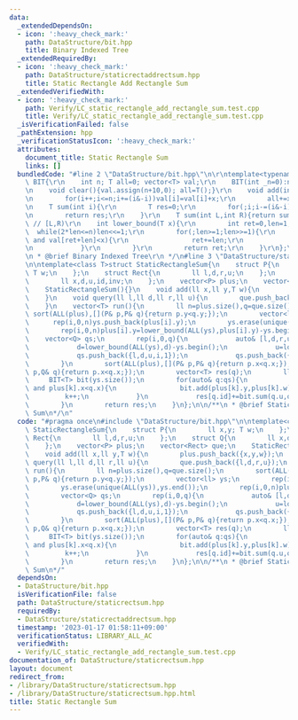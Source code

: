 ```yaml
---
data:
  _extendedDependsOn:
  - icon: ':heavy_check_mark:'
    path: DataStructure/bit.hpp
    title: Binary Indexed Tree
  _extendedRequiredBy:
  - icon: ':heavy_check_mark:'
    path: DataStructure/staticrectaddrectsum.hpp
    title: Static Rectangle Add Rectangle Sum
  _extendedVerifiedWith:
  - icon: ':heavy_check_mark:'
    path: Verify/LC_static_rectangle_add_rectangle_sum.test.cpp
    title: Verify/LC_static_rectangle_add_rectangle_sum.test.cpp
  _isVerificationFailed: false
  _pathExtension: hpp
  _verificationStatusIcon: ':heavy_check_mark:'
  attributes:
    document_title: Static Rectangle Sum
    links: []
  bundledCode: "#line 2 \"DataStructure/bit.hpp\"\n\r\ntemplate<typename T>struct\
    \ BIT{\r\n    int n; T all=0; vector<T> val;\r\n    BIT(int _n=0):n(_n),val(_n+10){}\r\
    \n    void clear(){val.assign(n+10,0); all=T();}\r\n    void add(int i,T x){\r\
    \n        for(i++;i<=n;i+=(i&-i))val[i]=val[i]+x;\r\n        all+=x;\r\n    }\r\
    \n    T sum(int i){\r\n        T res=0;\r\n        for(;i;i-=(i&-i))res+=val[i];\r\
    \n        return res;\r\n    }\r\n    T sum(int L,int R){return sum(R)-sum(L);}\
    \ // [L,R)\r\n    int lower_bound(T x){\r\n        int ret=0,len=1;\r\n      \
    \  while(2*len<=n)len<<=1;\r\n        for(;len>=1;len>>=1){\r\n            if(ret+len<=n\
    \ and val[ret+len]<x){\r\n                ret+=len;\r\n                x-=val[ret];\r\
    \n            }\r\n        }\r\n        return ret;\r\n    }\r\n};\r\n\r\n/**\r\
    \n * @brief Binary Indexed Tree\r\n */\n#line 3 \"DataStructure/staticrectsum.hpp\"\
    \n\ntemplate<class T>struct StaticRectangleSum{\n    struct P{\n        ll x,y;\
    \ T w;\n    };\n    struct Rect{\n        ll l,d,r,u;\n    };\n    struct Q{\n\
    \        ll x,d,u,id,inv;\n    };\n    vector<P> plus;\n    vector<Rect> que;\n\
    \    StaticRectangleSum(){}\n    void add(ll x,ll y,T w){\n        plus.push_back({x,y,w});\n\
    \    }\n    void query(ll l,ll d,ll r,ll u){\n        que.push_back({l,d,r,u});\n\
    \    }\n    vector<T> run(){\n        ll n=plus.size(),q=que.size();\n       \
    \ sort(ALL(plus),[](P& p,P& q){return p.y<q.y;});\n        vector<ll> ys;\n  \
    \      rep(i,0,n)ys.push_back(plus[i].y);\n        ys.erase(unique(ALL(ys)),ys.end());\n\
    \        rep(i,0,n)plus[i].y=lower_bound(ALL(ys),plus[i].y)-ys.begin();\n    \
    \    vector<Q> qs;\n        rep(i,0,q){\n            auto& [l,d,r,u]=que[i];\n\
    \            d=lower_bound(ALL(ys),d)-ys.begin();\n            u=lower_bound(ALL(ys),u)-ys.begin();\n\
    \            qs.push_back({l,d,u,i,1});\n            qs.push_back({r,d,u,i,-1});\n\
    \        }\n        sort(ALL(plus),[](P& p,P& q){return p.x<q.x;});\n        sort(ALL(qs),[](Q&\
    \ p,Q& q){return p.x<q.x;});\n        vector<T> res(q);\n        ll k=0;\n   \
    \     BIT<T> bit(ys.size());\n        for(auto& q:qs){\n            while(k<n\
    \ and plus[k].x<q.x){\n                bit.add(plus[k].y,plus[k].w);\n       \
    \         k++;\n            }\n            res[q.id]+=bit.sum(q.u,q.d)*q.inv;\n\
    \        }\n        return res;\n    }\n};\n\n/**\n * @brief Static Rectangle\
    \ Sum\n*/\n"
  code: "#pragma once\n#include \"DataStructure/bit.hpp\"\n\ntemplate<class T>struct\
    \ StaticRectangleSum{\n    struct P{\n        ll x,y; T w;\n    };\n    struct\
    \ Rect{\n        ll l,d,r,u;\n    };\n    struct Q{\n        ll x,d,u,id,inv;\n\
    \    };\n    vector<P> plus;\n    vector<Rect> que;\n    StaticRectangleSum(){}\n\
    \    void add(ll x,ll y,T w){\n        plus.push_back({x,y,w});\n    }\n    void\
    \ query(ll l,ll d,ll r,ll u){\n        que.push_back({l,d,r,u});\n    }\n    vector<T>\
    \ run(){\n        ll n=plus.size(),q=que.size();\n        sort(ALL(plus),[](P&\
    \ p,P& q){return p.y<q.y;});\n        vector<ll> ys;\n        rep(i,0,n)ys.push_back(plus[i].y);\n\
    \        ys.erase(unique(ALL(ys)),ys.end());\n        rep(i,0,n)plus[i].y=lower_bound(ALL(ys),plus[i].y)-ys.begin();\n\
    \        vector<Q> qs;\n        rep(i,0,q){\n            auto& [l,d,r,u]=que[i];\n\
    \            d=lower_bound(ALL(ys),d)-ys.begin();\n            u=lower_bound(ALL(ys),u)-ys.begin();\n\
    \            qs.push_back({l,d,u,i,1});\n            qs.push_back({r,d,u,i,-1});\n\
    \        }\n        sort(ALL(plus),[](P& p,P& q){return p.x<q.x;});\n        sort(ALL(qs),[](Q&\
    \ p,Q& q){return p.x<q.x;});\n        vector<T> res(q);\n        ll k=0;\n   \
    \     BIT<T> bit(ys.size());\n        for(auto& q:qs){\n            while(k<n\
    \ and plus[k].x<q.x){\n                bit.add(plus[k].y,plus[k].w);\n       \
    \         k++;\n            }\n            res[q.id]+=bit.sum(q.u,q.d)*q.inv;\n\
    \        }\n        return res;\n    }\n};\n\n/**\n * @brief Static Rectangle\
    \ Sum\n*/"
  dependsOn:
  - DataStructure/bit.hpp
  isVerificationFile: false
  path: DataStructure/staticrectsum.hpp
  requiredBy:
  - DataStructure/staticrectaddrectsum.hpp
  timestamp: '2023-01-17 01:58:11+09:00'
  verificationStatus: LIBRARY_ALL_AC
  verifiedWith:
  - Verify/LC_static_rectangle_add_rectangle_sum.test.cpp
documentation_of: DataStructure/staticrectsum.hpp
layout: document
redirect_from:
- /library/DataStructure/staticrectsum.hpp
- /library/DataStructure/staticrectsum.hpp.html
title: Static Rectangle Sum
---
```

